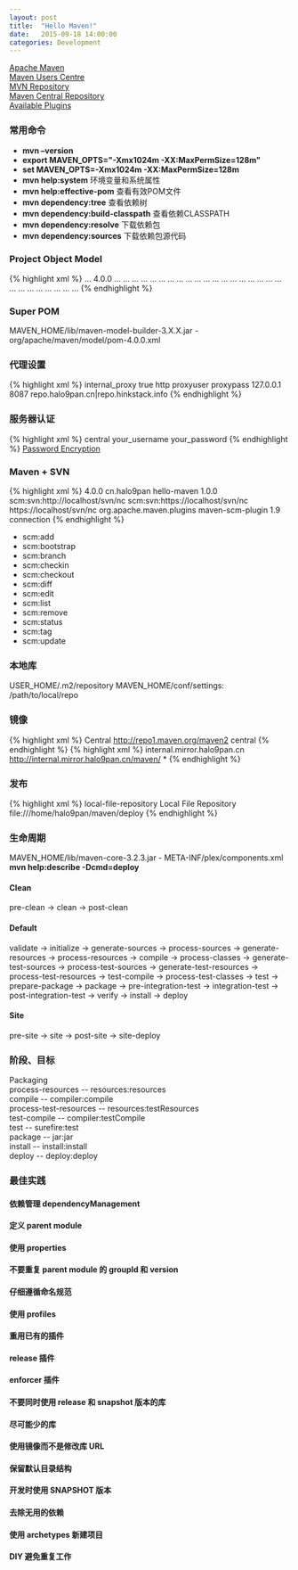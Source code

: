 ```yaml
---
layout: post
title:  "Hello Maven!"
date:   2015-09-18 14:00:00
categories: Development
---
```


[Apache Maven](https://maven.apache.org/)  
[Maven Users Centre](https://maven.apache.org/users/index.html)  
[MVN Repository](http://mvnrepository.com/)  
[Maven Central Repository](http://search.maven.org/)  
[Available Plugins](https://maven.apache.org/plugins/)

### 常用命令
+ **mvn –version** 
+ **export MAVEN\_OPTS="-Xmx1024m -XX:MaxPermSize=128m"**
+ **set MAVEN\_OPTS=-Xmx1024m -XX:MaxPermSize=128m**  
+ **mvn help:system** 环境变量和系统属性
+ **mvn help:effective-pom** 查看有效POM文件
+ **mvn dependency:tree** 查看依赖树  
+ **mvn dependency:build-classpath** 查看依赖CLASSPATH
+ **mvn dependency:resolve** 下载依赖包  
+ **mvn dependency:sources** 下载依赖包源代码

### Project Object Model
{% highlight xml %}
<project>
  <parent>...</parent>
  <modelVersion>4.0.0</modelVersion>
  <groupId>...</groupId>
  <artifactId>...</artifactId>
  <version>...</version>
  <packaging>...</packaging>
  <name>...</name>
  <description>...</description>
  <url>...</url>
  <inceptionYear>...</inceptionYear>
  <licenses>...</licenses>
  <organization>...</organization>
  <developers>...</developers>
  <contributors>...</contributors>
  <dependencies>...</dependencies>
  <dependencyManagement>...</dependencyManagement>
  <modules>...</modules>
  <properties>...</properties>
  <build>...</build>
  <reporting>...</reporting>
  <issueManagement>...</issueManagement>
  <ciManagement>...</ciManagement>
  <mailingLists>...</mailingLists>
  <scm>...</scm>
  <prerequisites>...</prerequisites>
  <repositories>...</repositories>
  <pluginRepositories>...</pluginRepositories>
  <distributionManagement>...</distributionManagement>
  <profiles>...</profiles>
</project>
{% endhighlight %}

### Super POM
MAVEN\_HOME/lib/maven-model-builder-3.X.X.jar - org/apache/maven/model/pom-4.0.0.xml

### 代理设置
{% highlight xml %}
<proxy>
  <id>internal_proxy</id>
  <active>true</active>
  <protocol>http</protocol>
  <username>proxyuser</username>
  <password>proxypass</password>
  <host>127.0.0.1</host>
  <port>8087</port>
  <nonProxyHosts>repo.halo9pan.cn|repo.hinkstack.info</nonProxyHosts>
</proxy>
{% endhighlight %}

### 服务器认证
{% highlight xml %}
<server>
  <id>central</id>
  <username>your_username</username>
  <password>your_password</password>
</server>
{% endhighlight %}
[Password Encryption](https://maven.apache.org/guides/mini/guide-encryption.html)

### Maven + SVN
{% highlight xml %}
<project>
  <modelVersion>4.0.0</modelVersion>
  <groupId>cn.halo9pan</groupId>
  <artifactId>hello-maven</artifactId>
  <version>1.0.0</version>
  <scm>
    <connection>scm:svn:http://localhost/svn/nc</connection>
    <developerConnection>scm:svn:https://localhost/svn/nc</developerConnection>
    <url>
    https://localhost/svn/nc
    </url>
  </scm>
  <build>
    <plugins>
      <plugin>
      <groupId>org.apache.maven.plugins</groupId>
      <artifactId>maven-scm-plugin</artifactId>
      <version>1.9</version>
      <configuration>
        <connectionType>
        connection
        </connectionType>
      </configuration>
      </plugin>
    </plugins>
  </build>
</project>
{% endhighlight %}
+ scm:add
+ scm:bootstrap
+ scm:branch
+ scm:checkin
+ scm:checkout
+ scm:diff
+ scm:edit
+ scm:list
+ scm:remove
+ scm:status
+ scm:tag
+ scm:update

### 本地库
USER\_HOME/.m2/repository
MAVEN\_HOME/conf/settings: <localRepository>/path/to/local/repo</localRepository>

### 镜像
{% highlight xml %}
<mirror>
  <id>Central</id>
  <url>http://repo1.maven.org/maven2</url>
  <mirrorOf>central</mirrorOf>
</mirror>
{% endhighlight %}
{% highlight xml %}
<mirror>
  <id>internal.mirror.halo9pan.cn</id>
  <url>http://internal.mirror.halo9pan.cn/maven/</url>
  <mirrorOf>*</mirrorOf>
</mirror>
{% endhighlight %}

### 发布
{% highlight xml %}
<distributionManagement>
  <repository>
  <id>local-file-repository</id>
  <name>Local File Repository</name>
  <url>file:///home/halo9pan/maven/deploy</url>
  </repository>
</distributionManagement>
{% endhighlight %}

### 生命周期
MAVEN\_HOME/lib/maven-core-3.2.3.jar - META-INF/plex/components.xml  
**mvn help:describe -Dcmd=deploy**  
#### Clean
pre-clean -> clean -> post-clean
#### Default
validate -> initialize -> generate-sources -> process-sources -> generate-resources -> process-resources -> compile -> process-classes -> generate-test-sources -> process-test-sources -> generate-test-resources -> process-test-resources -> test-compile -> process-test-classes -> test -> prepare-package -> package -> pre-integration-test -> integration-test -> post-integration-test -> verify -> install -> deploy
#### Site
pre-site -> site -> post-site -> site-deploy

###  阶段、目标
Packaging  
process-resources -- resources:resources  
compile -- compiler:compile  
process-test-resources -- resources:testResources  
test-compile -- compiler:testCompile  
test -- surefire:test  
package -- jar:jar  
install -- install:install  
deploy -- deploy:deploy  

### 最佳实践
#### 依赖管理 dependencyManagement
#### 定义 parent module
#### 使用 properties
#### 不要重复 parent module 的 groupId 和 version
#### 仔细遵循命名规范
#### 使用 profiles
#### 重用已有的插件
#### release 插件
#### enforcer 插件
#### 不要同时使用 release 和 snapshot 版本的库
#### 尽可能少的库
#### 使用镜像而不是修改库 URL
#### 保留默认目录结构
#### 开发时使用 SNAPSHOT 版本
#### 去除无用的依赖
#### 使用 archetypes 新建项目
#### DIY 避免重复工作